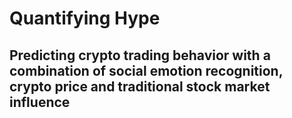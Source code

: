 # Quantifying Hype
## Predicting crypto trading behavior with a combination of social emotion recognition, crypto price and traditional stock market influence


